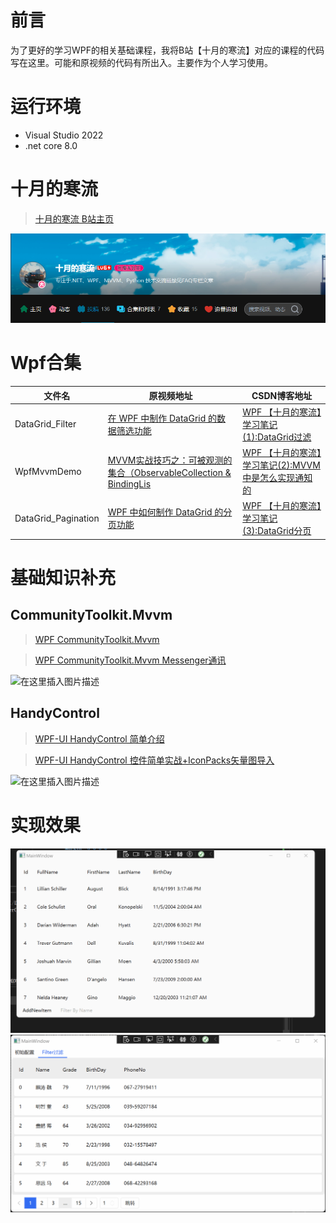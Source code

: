 # 前言
为了更好的学习WPF的相关基础课程，我将B站【十月的寒流】对应的课程的代码写在这里。可能和原视频的代码有所出入。主要作为个人学习使用。

# 运行环境
- Visual Studio 2022
- .net core 8.0

# 十月的寒流
>[十月的寒流 B站主页](https://space.bilibili.com/600592/video)

![Alt text](images/image.png)



# Wpf合集

|文件名|原视频地址|CSDN博客地址|
-|-|-
DataGrid_Filter|[在 WPF 中制作 DataGrid 的数据筛选功能](https://www.bilibili.com/video/BV1aP411u7wN/?spm_id_from=333.999.0.0&vd_source=17cf6a5a912b0a39a628030a5814462c)|[WPF 【十月的寒流】学习笔记(1):DataGrid过滤](https://blog.csdn.net/qq_44695769/article/details/136287235?csdn_share_tail=%7B%22type%22%3A%22blog%22%2C%22rType%22%3A%22article%22%2C%22rId%22%3A%22136287235%22%2C%22source%22%3A%22qq_44695769%22%7D)
WpfMvvmDemo|[MVVM实战技巧之：可被观测的集合（ObservableCollection & BindingLis](https://www.bilibili.com/video/BV16e4y1F7Vm/?spm_id_from=333.337.search-card.all.click&vd_source=17cf6a5a912b0a39a628030a5814462c)|[WPF 【十月的寒流】学习笔记(2):MVVM中是怎么实现通知的](https://blog.csdn.net/qq_44695769/article/details/136310245?csdn_share_tail=%7B%22type%22%3A%22blog%22%2C%22rType%22%3A%22article%22%2C%22rId%22%3A%22136310245%22%2C%22source%22%3A%22qq_44695769%22%7D)
DataGrid_Pagination|[WPF 中如何制作 DataGrid 的分页功能](https://www.bilibili.com/video/BV1T84y1t7Xc/?spm_id_from=333.999.0.0&vd_source=17cf6a5a912b0a39a628030a5814462c)|[WPF 【十月的寒流】学习笔记(3):DataGrid分页](https://blog.csdn.net/qq_44695769/article/details/136332652?csdn_share_tail=%7B%22type%22%3A%22blog%22%2C%22rType%22%3A%22article%22%2C%22rId%22%3A%22136332652%22%2C%22source%22%3A%22qq_44695769%22%7D)


# 基础知识补充

## CommunityToolkit.Mvvm

> [WPF CommunityToolkit.Mvvm](https://blog.csdn.net/qq_44695769/article/details/132350216?ops_request_misc=%257B%2522request%255Fid%2522%253A%2522170886624716800215017523%2522%252C%2522scm%2522%253A%252220140713.130102334.pc%255Fblog.%2522%257D&request_id=170886624716800215017523&biz_id=0&utm_medium=distribute.pc_search_result.none-task-blog-2~blog~first_rank_ecpm_v1~rank_v31_ecpm-1-132350216-null-null.nonecase&utm_term=CommunityToolkit.mvvm&spm=1018.2226.3001.4450)

> [WPF CommunityToolkit.Mvvm Messenger通讯](https://blog.csdn.net/qq_44695769/article/details/132649962?ops_request_misc=%257B%2522request%255Fid%2522%253A%2522170886624716800215017523%2522%252C%2522scm%2522%253A%252220140713.130102334.pc%255Fblog.%2522%257D&request_id=170886624716800215017523&biz_id=0&utm_medium=distribute.pc_search_result.none-task-blog-2~blog~first_rank_ecpm_v1~rank_v31_ecpm-2-132649962-null-null.nonecase&utm_term=CommunityToolkit.mvvm&spm=1018.2226.3001.4450)

![在这里插入图片描述](https://img-blog.csdnimg.cn/direct/59d9b5ebdb874d85bb093bd52c19dc19.png)

## HandyControl


> [WPF-UI HandyControl 简单介绍](https://blog.csdn.net/qq_44695769/article/details/135002818?ops_request_misc=%257B%2522request%255Fid%2522%253A%2522170886629116800186553367%2522%252C%2522scm%2522%253A%252220140713.130102334.pc%255Fblog.%2522%257D&request_id=170886629116800186553367&biz_id=0&utm_medium=distribute.pc_search_result.none-task-blog-2~blog~first_rank_ecpm_v1~rank_v31_ecpm-3-135002818-null-null.nonecase&utm_term=handycontrol&spm=1018.2226.3001.4450)

> [WPF-UI HandyControl 控件简单实战+IconPacks矢量图导入](https://blog.csdn.net/qq_44695769/article/details/135012230?ops_request_misc=%257B%2522request%255Fid%2522%253A%2522170886629116800186553367%2522%252C%2522scm%2522%253A%252220140713.130102334.pc%255Fblog.%2522%257D&request_id=170886629116800186553367&biz_id=0&utm_medium=distribute.pc_search_result.none-task-blog-2~blog~first_rank_ecpm_v1~rank_v31_ecpm-1-135012230-null-null.nonecase&utm_term=handycontrol&spm=1018.2226.3001.4450)

![在这里插入图片描述](https://img-blog.csdnimg.cn/direct/d771e00ddb1442f5a6ccf57cf482d88b.png)

# 实现效果
![alt text](images/PixPin_2024-02-25_23-56-26.gif) 
![alt text](images/PixPin_2024-02-27_23-15-29.gif)